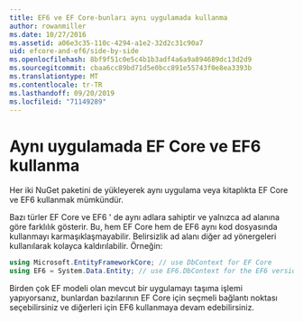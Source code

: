 ```yaml
---
title: EF6 ve EF Core-bunları aynı uygulamada kullanma
author: rowanmiller
ms.date: 10/27/2016
ms.assetid: a06e3c35-110c-4294-a1e2-32d2c31c90a7
uid: efcore-and-ef6/side-by-side
ms.openlocfilehash: 8bf9f51c0e5c4b1b3adf4a6a9a894689dc13d2d9
ms.sourcegitcommit: cbaa6cc89bd71d5e0bcc891e55743f0e8ea3393b
ms.translationtype: MT
ms.contentlocale: tr-TR
ms.lasthandoff: 09/20/2019
ms.locfileid: "71149289"
---
```

# <a name="using-ef-core-and-ef6-in-the-same-application"></a>Aynı uygulamada EF Core ve EF6 kullanma

Her iki NuGet paketini de yükleyerek aynı uygulama veya kitaplıkta EF Core ve EF6 kullanmak mümkündür.

Bazı türler EF Core ve EF6 ' de aynı adlara sahiptir ve yalnızca ad alanına göre farklılık gösterir. Bu, hem EF Core hem de EF6 aynı kod dosyasında kullanmayı karmaşıklaşmayabilir. Belirsizlik ad alanı diğer ad yönergeleri kullanılarak kolayca kaldırılabilir. Örneğin:

``` csharp
using Microsoft.EntityFrameworkCore; // use DbContext for EF Core
using EF6 = System.Data.Entity; // use EF6.DbContext for the EF6 version
```

Birden çok EF modeli olan mevcut bir uygulamayı taşıma işlemi yapıyorsanız, bunlardan bazılarının EF Core için seçmeli bağlantı noktası seçebilirsiniz ve diğerleri için EF6 kullanmaya devam edebilirsiniz.
